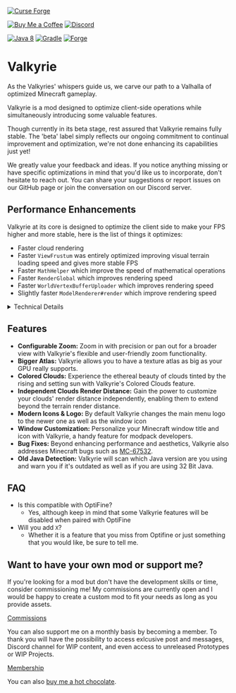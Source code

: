 [![Curse Forge](https://cdn.jsdelivr.net/npm/@intergrav/devins-badges@3/assets/cozy/available/curseforge_vector.svg)](https://www.curseforge.com/minecraft/mc-mods/valkyrie)

[![Buy Me a Coffee](https://cdn.jsdelivr.net/npm/@intergrav/devins-badges@3/assets/cozy/donate/buymeacoffee-singular_vector.svg)](https://www.buymeacoffee.com/desoroxxx)
[![Discord](https://cdn.jsdelivr.net/npm/@intergrav/devins-badges@3/assets/cozy/social/discord-plural_vector.svg)](https://discord.gg/hKpUYx7VwS)

[![Java 8](https://cdn.jsdelivr.net/npm/@intergrav/devins-badges@3/assets/cozy/built-with/java8_vector.svg)](https://adoptium.net/temurin/releases/?version=8)
[![Gradle](https://cdn.jsdelivr.net/npm/@intergrav/devins-badges@3/assets/cozy/built-with/gradle_vector.svg)](https://gradle.org/)
[![Forge](https://cdn.jsdelivr.net/npm/@intergrav/devins-badges@3/assets/cozy/supported/forge_vector.svg)](http://files.minecraftforge.net/maven/net/minecraftforge/forge/index_1.12.2.html)

# Valkyrie

As the Valkyries' whispers guide us, we carve our path to a Valhalla of optimized Minecraft gameplay.

Valkyrie is a mod designed to optimize client-side operations while simultaneously introducing some valuable features.

Though currently in its beta stage, rest assured that Valkyrie remains fully stable. The 'beta' label simply reflects our ongoing commitment to continual improvement and optimization, we're not done enhancing its capabilities just yet!

We greatly value your feedback and ideas. If you notice anything missing or have specific optimizations in mind that you'd like us to incorporate, don't hesitate to reach out. You can share your suggestions or report issues on our GitHub page or join the conversation on our Discord server.

## Performance Enhancements

Valkyrie at its core is designed to optimize the client side to make your FPS higher and more stable, here is the list of things it optimizes:

- Faster cloud rendering
- Faster `ViewFrustum` was entirely optimized improving visual terrain loading speed and gives more stable FPS
- Faster `MathHelper` which improve the speed of mathematical operations
- Faster `RenderGlobal` which improves rendering speed
- Faster `WorldVertexBufferUploader` which improves rendering speed
- Slightly faster `ModelRenderer#render` which improve rendering speed

<details>
<summary>Technical Details</summary>

- `ViewFrustum` was optimized by reducing in loop calculations, doing less work, using bitwise operations, and reducing nested loops
- `MathHelper` was optimized by using [Jafama](https://github.com/jeffhain/jafama)
- `RenderGlobal#setupTerrain` was optimized removing unnecessary duplication and merging of the chunk to update queue and optimizing the iteration process
- `RenderGlobal#getRenderChunkOffset` was optimized with bitwise operations which improve its speed, which helps with making `RenderGlobal#setupTerrain` faster
- `WorldVertexBufferUploader#draw` was optimized by keeping track of the index of the current element in the post-render loop making it O(n) instead of O(n^2)
- `ModelRenderer#render` was optimized by using a rotation matrix thus reducing OpenGL calls, which slightly improve performance on complex models

</details>

## Features

- **Configurable Zoom:** Zoom in with precision or pan out for a broader view with Valkyrie's flexible and user-friendly zoom functionality.
- **Bigger Atlas:** Valkyrie allows you to have a texture atlas as big as your GPU really supports.
- **Colored Clouds:** Experience the ethereal beauty of clouds tinted by the rising and setting sun with Valkyrie's Colored Clouds feature.
- **Independent Clouds Render Distance:** Gain the power to customize your clouds' render distance independently, enabling them to extend beyond the terrain render distance.
- **Modern Icons & Logo:** By default Valkyrie changes the main menu logo to the newer one as well as the window icon
- **Window Customization:** Personalize your Minecraft window title and icon with Valkyrie, a handy feature for modpack developers.
- **Bug Fixes:** Beyond enhancing performance and aesthetics, Valkyrie also addresses Minecraft bugs such as [MC-67532](https://bugs.mojang.com/browse/MC-67532).
- **Old Java Detection:** Valkyrie will scan which Java version are you using and warn you if it's outdated as well as if you are using 32 Bit Java.

## FAQ

- Is this compatible with OptiFine?
  - Yes, although keep in mind that some Valkyrie features will be disabled when paired with OptiFine
- Will you add `X`?
  - Whether it is a feature that you miss from Optifine or just something that you would like, be sure to tell me. 

## Want to have your own mod or support me?

If you're looking for a mod but don't have the development skills or time, consider commissioning me!
My commissions are currently open and I would be happy to create a custom mod to fit your needs as long as you provide assets.

[Commissions]

You can also support me on a monthly basis by becoming a member.
To thank you will have the possibility to access exlcusive post and messages, Discord channel for WIP content, and even access to unreleased Prototypes or WIP Projects.

[Membership]

You can also [buy me a hot chocolate].

[Commissions]: https://www.buymeacoffee.com/desoroxxx/commissions
[Membership]: https://www.buymeacoffee.com/desoroxxx/membership
[buy me a hot chocolate]: https://www.buymeacoffee.com/desoroxxx
